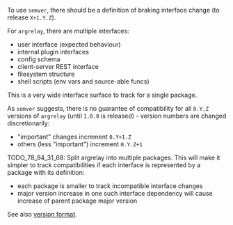 
To use `semver`, there should be a definition of braking interface change (to release `X+1.Y.Z`).

For `argrelay`, there are multiple interfaces:
*   user interface (expected behaviour)
*   internal plugin interfaces
*   config schema
*   client-server REST interface
*   filesystem structure
*   shell scripts (env vars and source-able funcs)

This is a very wide interface surface to track for a single package.

As `semver` suggests, there is no guarantee of compatibility for all `0.Y.Z` versions of `argrelay`
(until `1.0.0` is released) - version numbers are changed discretionarily:
*   "important" changes increment `0.Y+1.Z`
*   others (less "important") increment `0.Y.Z+1`

TODO_78_94_31_68: Split argrelay into multiple packages.
This will make it simpler to track compatibilities if each interface is represented by a package with its definition:
*   each package is smaller to track incompatible interface changes
*   major version increase in one such interface dependency will cause increase of parent package major version

See also [version format][version_format.md].

[version_format.md]: version_format.md
